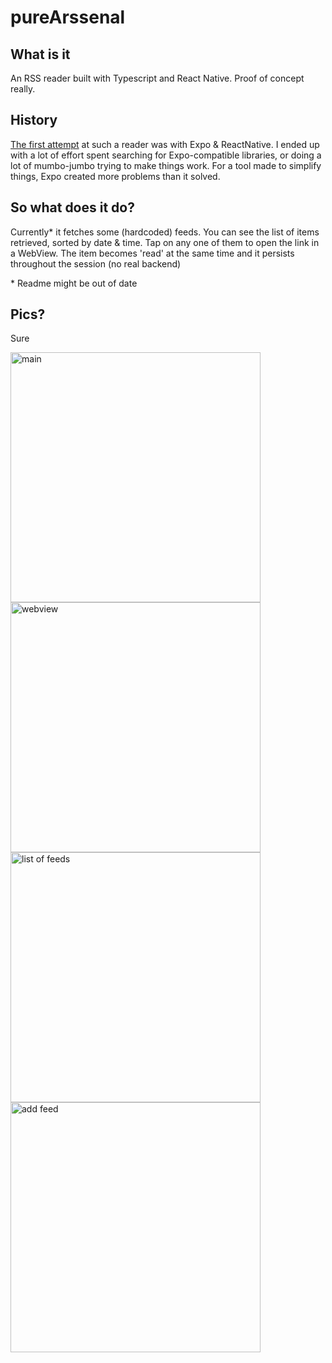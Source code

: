 # pureArssenal


## What is it
An RSS reader built with Typescript and React Native. Proof of concept really.


## History
[The first attempt](https://github.com/aiserban/arssenal) at such a reader was with Expo & ReactNative. I ended up with a lot of effort spent  searching for Expo-compatible libraries, or doing a lot of mumbo-jumbo trying to make things work. For a tool made to simplify things, Expo created more problems than it solved.

## So what does it do?
Currently* it fetches some (hardcoded) feeds. You can see the list of items retrieved, sorted by date & time. Tap on any one of them to open the link in a WebView. The item becomes 'read' at the same time and it persists throughout the session (no real backend)

\* Readme might be out of date

## Pics?

Sure

<img src="docs/items.png" alt="main" width="400">

<img src="docs/webview.png" alt="webview" width="400">

<img src="docs/feeds.png" alt="list of feeds" width="400">

<img src="docs/addFeed.png" alt="add feed" width="400">
